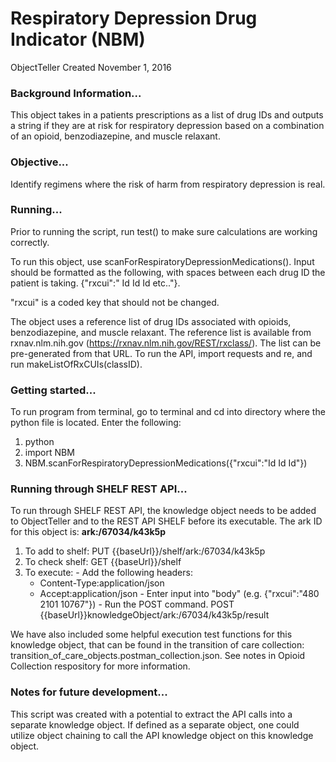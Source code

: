 # Respiratory Depression Drug Indicator (NBM)
ObjectTeller
Created November 1, 2016

### Background Information...
This object takes in a patients prescriptions as a list of drug IDs and outputs a string if they are at risk for respiratory depression based on a combination of an opioid, benzodiazepine, and muscle relaxant.

### Objective...
Identify regimens where the risk of harm from respiratory depression is real.

### Running...
Prior to running the script, run test() to make sure calculations are working correctly.

To run this object, use scanForRespiratoryDepressionMedications(). Input should be formatted as the following, with spaces between each drug ID the patient is taking.
 	{"rxcui":" Id Id Id etc.."}.

"rxcui" is a coded key that should not be changed.

The object uses a reference list of drug IDs associated with opioids, benzodiazepine, and muscle relaxant. The reference list is available from rxnav.nlm.nih.gov (https://rxnav.nlm.nih.gov/REST/rxclass/). The list can be pre-generated from that URL. To run the API, import requests and re, and run makeListOfRxCUIs(classID).

### Getting started...
  To run program from terminal, go to terminal and cd into directory where the python file is located. Enter the following:
  1. python
  2. import NBM
  3. NBM.scanForRespiratoryDepressionMedications({"rxcui":"Id Id Id"})

### Running through SHELF REST API...
  To run through SHELF REST API, the knowledge object needs to be added to ObjectTeller and to the REST API SHELF before its executable.
  The ark ID for this object is: **ark:/67034/k43k5p**

  1. To add to shelf: PUT {{baseUrl}}/shelf/ark:/67034/k43k5p
  2. To check shelf: GET {{baseUrl}}/shelf
  3. To execute:
    - Add the following headers:
      - Content-Type:application/json
      - Accept:application/json
    - Enter input into "body" (e.g. {"rxcui":"480 2101 10767"})
    - Run the POST command. POST {{baseUrl}}knowledgeObject/ark:/67034/k43k5p/result

We have also included some helpful execution test functions for this knowledge object, that can be found in the transition of care collection:  transition_of_care_objects.postman_collection.json. See notes in Opioid Collection respository for more information.


### Notes for future development...
This script was created with a potential to extract the API calls into a separate knowledge object. If defined as a separate object, one could utilize object chaining to call the API knowledge object on this knowledge object.
